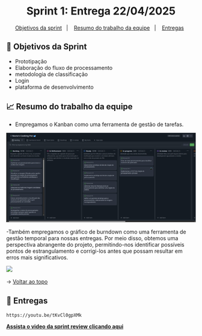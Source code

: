 <span id="topo">

<h1 align="center">Sprint 1: Entrega 22/04/2025</h1>

<p align="center">
    <a href="#objetivos">Objetivos da sprint</a> &nbsp |&nbsp &nbsp
    <a href="#Resumo do trabalho da equipe">Resumo do trabalho da equipe</a> &nbsp |&nbsp &nbsp
    <a href="#entregas">Entregas</a> &nbsp 

</p>


<span id="objetivos">
    
## :dart: Objetivos da Sprint
- Prototipação
- Elaboração do fluxo de processamento
- metodologia de classificação  
- Login
- plataforma de desenvolvimento



<span id="Resumo do trabalho da equipe">
    
## :chart_with_upwards_trend: Resumo do trabalho da equipe


- Empregamos o Kanban como uma ferramenta de gestão de tarefas.

<img src="https://github.com/noctagroup/firetrack/blob/Doc/img/Kanban.jpg" /> 


-Também empregamos o gráfico de burndown como uma ferramenta de gestão temporal para nossas entregas. Por meio disso, obtemos uma perspectiva abrangente do projeto, permitindo-nos identificar possíveis pontos de estrangulamento e corrigi-los antes que possam resultar em erros mais significativos.

<img src="https://github.com/TerraGeoManager/TerraGeoManager/blob/main/img/RS/b78ca114-d689-415d-a224-d41f97a78a47.jpg" /> 






→ [Voltar ao topo](#topo)
    
<span id="entregas">
        
## :rocket: Entregas
```
https://youtu.be/tKvCl0gpXMk
```
<a href="https://youtu.be/tKvCl0gpXMk"><strong>Assista o video da sprint review clicando aqui </strong></a> 

